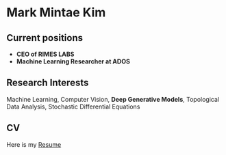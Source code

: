 # Mark Mintae Kim

## Current positions
- **CEO of RIMES LABS**  
- **Machine Learning Researcher at ADOS**

## Research Interests
Machine Learning, Computer Vision, **Deep Generative Models**, Topological Data Analysis, Stochastic Differential Equations  

## CV
Here is my [Resume](./Resume_Mark_Mintae_Kim.pdf)
